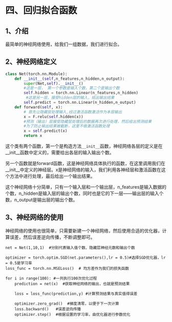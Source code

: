 # 四、回归拟合函数

## 1、介绍

最简单的神经网络使用，给我们一组数据，我们进行拟合。

## 2、神经网络定义

```py
class Net(torch.nn.Module):
    def __init__(self,n_features,n_hidden,n_output):
        super(Net,self).__init__()
        #这是一层， 第一个参数是输入个数，第二个是输出个数
        self.hidden = torch.nn.Linear(n_features,n_hidden)
         #这是另一层，接受hidden层的输入，给出输出结果
        self.predict = torch.nn.Linear(n_hidden,n_output)
    def forward(self, x):
        # 首先让隐藏层处理输入,经过激活函数激活作为本层输出
        x = F.relu(self.hidden(x)) 
        #预测（输出）层接受隐藏层处理后的数据再次进行处理，然后给出预测结果
        #为了防止输出结果被截断，这里不做激活函数处理
        x = self.predict(x) 
        return x
```

这个类有两个函数，第一个是构造方法`__init__`函数，神经网络各层的定义是在\_\_init\_\_函数中定义的，需要给出各层的输入输出个数。

另一个函数就是forward函数，这是神经网络具体执行的函数，在这里调用我们在\_\_init\_\_中定义的神经层。x是神经网络的输入，我们利用各神经层和激活函数在这个方法中进行处理，最后给出一个输出结果。

这个神经网络十分简单，只有一个输入层和一个输出层，n\_features是输入数据的个数，n\_hidden是输入层的输出个数，同时也是它的下一层——输出层的输入个数，n\_output是输出层的输出个数。

## 3、神经网络的使用

神经网络的使用也很简单，只需要新建一个神经网络，然后使用合适的优化器，计算误差，然后误差逆向传播，不断调整即可。

```
net = Net(1,10,1)  #分别代表输入值个数、隐藏层神经元数和输出个数

optimizer = torch.optim.SGD(net.parameters(),lr = 0.5)#选择SGD优化器，lr = 0.5是学习率
loss_func = torch.nn.MSELoss()  # 均方差作为我们的损失函数

for i in range(100): #一共执行100次优化过程
    prediction = net(x)  #获取神经网络的输出，也就是预测结果

    loss = loss_func(prediction,y) #计算预测结果与真实值得误差

    optimizer.zero_grad()  #梯度清零，以便于下一次计算
    loss.backward()   #误差逆向传播
    optimizer.step()  #根据设置的学习率，由优化器进行参数优化
```



